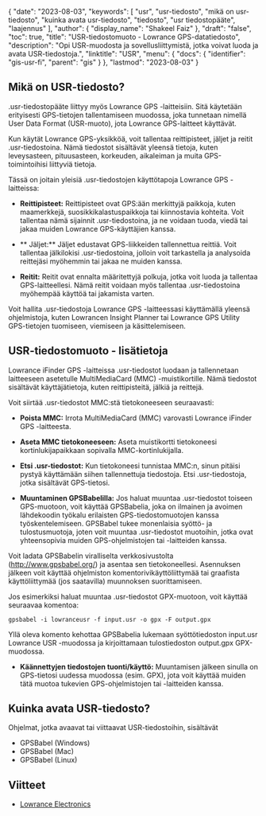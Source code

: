 {
  "date": "2023-08-03",
  "keywords": [
"usr",
"usr-tiedosto",
"mikä on usr-tiedosto",
"kuinka avata usr-tiedosto",
"tiedosto",
"usr tiedostopääte",
"laajennus"
],
  "author": {
    "display_name": "Shakeel Faiz"
},
  "draft": "false",
  "toc": true,
  "title": "USR-tiedostomuoto - Lowrance GPS-datatiedosto",
  "description": "Opi USR-muodosta ja sovellusliittymistä, jotka voivat luoda ja avata USR-tiedostoja.",
  "linktitle": "USR",
  "menu": {
    "docs": {
      "identifier": "gis-usr-fi",
      "parent": "gis"
}
},
  "lastmod": "2023-08-03"
}

## Mikä on USR-tiedosto?

.usr-tiedostopääte liittyy myös Lowrance GPS -laitteisiin. Sitä käytetään erityisesti GPS-tietojen tallentamiseen muodossa, joka tunnetaan nimellä User Data Format (USR-muoto), jota Lowrance GPS-laitteet käyttävät.

Kun käytät Lowrance GPS-yksikköä, voit tallentaa reittipisteet, jäljet ja reitit .usr-tiedostoina. Nämä tiedostot sisältävät yleensä tietoja, kuten leveysasteen, pituusasteen, korkeuden, aikaleiman ja muita GPS-toimintoihisi liittyviä tietoja.

Tässä on joitain yleisiä .usr-tiedostojen käyttötapoja Lowrance GPS -laitteissa:

- **Reittipisteet:** Reittipisteet ovat GPS:ään merkittyjä paikkoja, kuten maamerkkejä, suosikkikalastuspaikkoja tai kiinnostavia kohteita. Voit tallentaa nämä sijainnit .usr-tiedostoina, ja ne voidaan tuoda, viedä tai jakaa muiden Lowrance GPS-käyttäjien kanssa.

- ** Jäljet:** Jäljet edustavat GPS-liikkeiden tallennettua reittiä. Voit tallentaa jälkilokisi .usr-tiedostoina, jolloin voit tarkastella ja analysoida reittejäsi myöhemmin tai jakaa ne muiden kanssa.

- **Reitit:** Reitit ovat ennalta määritettyjä polkuja, jotka voit luoda ja tallentaa GPS-laitteellesi. Nämä reitit voidaan myös tallentaa .usr-tiedostoina myöhempää käyttöä tai jakamista varten.

Voit hallita .usr-tiedostoja Lowrance GPS -laitteessasi käyttämällä yleensä ohjelmistoja, kuten Lowrancen Insight Planner tai Lowrance GPS Utility GPS-tietojen tuomiseen, viemiseen ja käsittelemiseen.

## USR-tiedostomuoto - lisätietoja

Lowrance iFinder GPS -laitteissa .usr-tiedostot luodaan ja tallennetaan laitteeseen asetetulle MultiMediaCard (MMC) -muistikortille. Nämä tiedostot sisältävät käyttäjätietoja, kuten reittipisteitä, jälkiä ja reittejä.

Voit siirtää .usr-tiedostot MMC:stä tietokoneeseen seuraavasti:

- **Poista MMC:** Irrota MultiMediaCard (MMC) varovasti Lowrance iFinder GPS -laitteesta.

- **Aseta MMC tietokoneeseen:** Aseta muistikortti tietokoneesi kortinlukijapaikkaan sopivalla MMC-kortinlukijalla.

- **Etsi .usr-tiedostot:** Kun tietokoneesi tunnistaa MMC:n, sinun pitäisi pystyä käyttämään siihen tallennettuja tiedostoja. Etsi .usr-tiedostoja, jotka sisältävät GPS-tietosi.

- **Muuntaminen GPSBabelilla:** Jos haluat muuntaa .usr-tiedostot toiseen GPS-muotoon, voit käyttää GPSBabelia, joka on ilmainen ja avoimen lähdekoodin työkalu erilaisten GPS-tiedostomuotojen kanssa työskentelemiseen. GPSBabel tukee monenlaisia syöttö- ja tulostusmuotoja, joten voit muuntaa .usr-tiedostot muotoihin, jotka ovat yhteensopivia muiden GPS-ohjelmistojen tai -laitteiden kanssa.

Voit ladata GPSBabelin viralliselta verkkosivustolta (http://www.gpsbabel.org/) ja asentaa sen tietokoneellesi. Asennuksen jälkeen voit käyttää ohjelmiston komentorivikäyttöliittymää tai graafista käyttöliittymää (jos saatavilla) muunnoksen suorittamiseen.

Jos esimerkiksi haluat muuntaa .usr-tiedostot GPX-muotoon, voit käyttää seuraavaa komentoa:

```
gpsbabel -i lowranceusr -f input.usr -o gpx -F output.gpx
```

Yllä oleva komento kehottaa GPSBabelia lukemaan syöttötiedoston input.usr Lowrance USR -muodossa ja kirjoittamaan tulostiedoston output.gpx GPX-muodossa.

- **Käännettyjen tiedostojen tuonti/käyttö:** Muuntamisen jälkeen sinulla on GPS-tietosi uudessa muodossa (esim. GPX), jota voit käyttää muiden tätä muotoa tukevien GPS-ohjelmistojen tai -laitteiden kanssa.

## Kuinka avata USR-tiedosto?

Ohjelmat, jotka avaavat tai viittaavat USR-tiedostoihin, sisältävät

- GPSBabel (Windows)
- GPSBabel (Mac)
- GPSBabel (Linux)

## Viitteet
* [Lowrance Electronics](https://en.wikipedia.org/wiki/Lowrance_Electronics)


